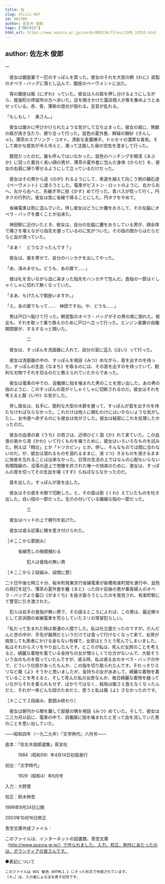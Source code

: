 ```yaml
---
title: 指
slug: zhiiii-0b7
id: 002309
author: 佐左木 俊郎
tags: ["NDC913"]
html_url: https://www.aozora.gr.jp/cards/000134/files/2309_13553.html
---
```


## author: 佐左木 俊郎

一



　彼女は銀座裏で一匹のすっぽんを買った。彼女のそれを大型の鰐《わに》皮製のオペラ・バッグに落とし込んで、銀座のペーヴメントに出た。

　宵の銀座は賑《にぎわ》っていた。彼女は人の肩を押し分けるようにしながら、尾張町の停留所の方へ歩いた。店を開きかけた露店商人が客を集めようとあせっている。赤、青、薄紫の燈光が揺れる。足音が乱れる。

「もしもし！　奥さん。」

　彼女は誰かに呼びかけられたような気がして立ち止まった。彼女の肩に、無数の肩が突き当たり、擦り合って行った。鼠色の夏外套、鮮緑の錦紗《きんしゃ》。薄茶のスプリング・コオト。清新な麦藁帽子。ドルセイの濃厚な香気。そして爽かな夜気が冷え冷えと、濁って沈澱した昼の空気を澄まして行った。

　錯覚だったのだ。誰も呼んではいなかった。鼠色のハンチングを眼深《まぶか》に冠った蒼白く長い顔の男が、薄茶の夏外套に包んだ身体《からだ》を、彼女の右肩に擦り寄せるようにして立っているだけだった。

　彼女はその男から逃《のが》れるようにして、車道を越えて向こう側の舗石道《ペーヴメント》に渡ろうとした。電車がピストン・ロットのように、右から左へ、左から右へと、矢継ぎ早に掠《かす》めて行った。青バスが唸って行く。円タクの行列だ。彼女は急に省線で帰ることにした。円タクをやめて。

　省線電車は割に混んでいた。併し彼女はどうにか腰をおろして、その左脇にオペラ・バッグを置くことが出来た。

　神田駅に近付いたとき、彼女は、自分の左脇に腰をおろしている男が、顔全体で痛さを堪えながら指先を握っているのに気がついた。その指の間からはだらだらと血が滴っていた。

「まあ！　どうなさったんです？」

　彼女は、眉を寄せて、自分のハンカチを出してやった。

「あ、済みません。どうも、あの扉で……」

　彼は礼を言いながら血に染まった指先をハンカチで包んだ。食指の一節はぐしゃぐしゃに切れて無くなっていた。

「まあ、もげたんで御座いますか。」

「え。あの扉でもって……　神田ですね。や、どうも……」

　男は戸口へ駈けて行った。鰐皮製のオペラ・バッグがその男の席に倒れた。彼女も、それを取って乗り換えのために戸口へ立って行った。エンジン装置の自働開閉扉が、するするっと開いた。



　　　　　二



　彼女は、すっぽんを洗面器に入れて、自分の室に這入《はい》って行った。

　彼女は洗面器の中の、すっぽんを視詰《みつ》めながら、首を出すのを待った。すっぽんの生血《なまち》を取るのには、その首を出すのを待っていて、鋭利な刃物でそれを切るのだと教えられていたからであった。

　彼女は電車の中での、自働扉に指を噛まれた男のことを思い出した。あの男の指のように、このすっぽんの首がぐしゃぐしゃに切断されるのだ。彼女はそれを考えると厭《いや》な気がした。

　併し彼女は、右手に、鋭利な大型の木鋏を握って、すっぽんが首を出すのを待たなければならなかった。これだけは他人に頼むわけにはいかないような気がしたし、女中達へ命ずるのにも彼女は気がさした。彼女は秘密にこれを処理したかったのだ。

　彼女の血液の衷《うち》の若さは、近頃ひどく涸《か》れて来ていた。この血液の衷から渇《かわ》いて行くものを補うために、彼女はいろいろなものを試みた。例えば「精壮」とか「トツカピン」とか。併し、そんなものでは間に合わないのだ。が、彼女は涸れるものを涸れるままに、渇《つ》きるものを渇きるままに快楽を忘れることは出来なかった。日常の生活の上ではなんの心配もいらない有閑階級の、没落の途上で想像を許された唯一の快楽のために、彼女は、すっぽんの首を切ってその生血を啜《すす》らねばならなかったのだ。

　首を出した。すっぽんが首を出した。

　彼女はその首を木鋏で切断した。と、その首は銜《くわ》えていたものを吐き出した。白い指の一節だった。生爪の付いている繊細な指の一節だった。



　　　　　三



　彼女はベッドの上で朝刊を拡げた。

　彼女は或る記事に眼を惹き付けられた。

［＃ここから罫囲み］

　　　省線荒しの掏摸捕わる

　　　　　犯人は食指の無い男

［＃ここから２段組み、段間に罫］

二十日午後七時三十分、桜木町発東京行省線電車が新橋有楽町間を進行中、鼠色の鳥打を冠り、薄茶の夏外套を纏《まと》った四十前後の男が乗客婦人のオペラ・バッグより蟇口《がまぐち》を抜き取ろうとしたのを発見され、有楽町駅にて警官に引き渡された。

　犯人は右手の食指が無い男で、その語るところによれば、この男は、最近頻々として京浜間の省線電車を荒らしていたスリの常習犯らしい。

「私だって生まれた時は普通の人間でした。私は仕立屋だったのですが。だんだんと世の中が、手先が器用だというだけでは食って行けなくなって来て、女房が病気しても医者にかける金もない有様で、女房はとうとう死んでしまいました。私はそれからスリをやり出したんです。ところが私は、死んだ女房のことを考えると、綺麗な着物を着ている金持ちの女が憎らしくて仕方がないんで、大抵そういう女のものを取っていたんですが、或る時、私は或る女のオペラ・バッグの中で、どういう仕掛があったもんか、この指を切り取られたんです。それっきりスリなど廃《よ》そうかと思いましたが、金持ちの女がああして、綺麗な着物を着ていることを考えると、そして死んだ私の女房なんか、毎日綺麗な着物を縫っていながらそれを着られもせず、ばかりではなく、結局は飯さえ食えなくなったんだと、それが一体どんな奴のためだと、思うと私は廃《よ》さなかったのです。

［＃ここで２段組み、罫囲み終わり］

　彼女は朝刊から眼を離して部屋の隅を視詰《みつ》めていた。そして、彼女は二三カ月以前に、電車の中で、自働扉に指を噛まれたと言って血を流していた男のことを思い出していた。

――昭和四年（一九二九年）『文学時代』六月号――













底本：「佐左木俊郎選集」英宝社


　　　1984（昭和59）年4月14日初版発行

初出：「文学時代」

　　　1929（昭和4）年6月号

入力：大野晋

校正：鈴木伸吾

1999年9月24日公開

2003年10月16日修正

青空文庫作成ファイル：

このファイルは、インターネットの図書館、青空文庫（http://www.aozora.gr.jp/）で作られました。入力、校正、制作にあたったのは、ボランティアの皆さんです。











●表記について


	このファイルは W3C 勧告 XHTML1.1 にそった形式で作成されています。
	［＃…］は、入力者による注を表す記号です。